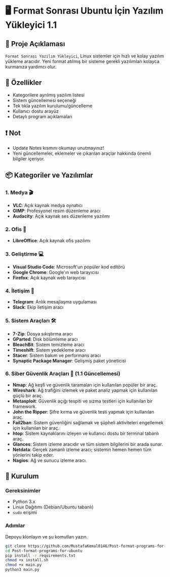 # 🖥️ Format Sonrası Ubuntu İçin Yazılım Yükleyici 1.1

## 📝 Proje Açıklaması
`Format Sonrası Yazılım Yükleyici`, Linux sistemler için hızlı ve kolay yazılım yükleme aracıdır. Yeni format atılmış bir sisteme gerekli yazılımları kolayca kurmanıza yardımcı olur.

## 🚀 Özellikler
- Kategorilere ayrılmış yazılım listesi
- Sistem güncellemesi seçeneği
- Tek tıkla yazılım kurulumu/güncelleme
- Kullanıcı dostu arayüz
- Detaylı program açıklamaları

## ❗ Not 
- Update Notes kısmını okumayı unutmayınız!
- Yeni güncellemeler, eklemeler ve çıkarılan araçlar hakkında önemli bilgiler içeriyor.

## 📦 Kategoriler ve Yazılımlar

### 1. Medya 🎬
- **VLC**: Açık kaynak medya oynatıcı
- **GIMP**: Profesyonel resim düzenleme aracı
- **Audacity**: Açık kaynak ses düzenleme yazılımı

### 2. Ofis 📄
- **LibreOffice**: Açık kaynak ofis yazılımı

### 3. Geliştirme 💻
- **Visual Studio Code**: Microsoft'un popüler kod editörü
- **Google Chrome**: Google'ın web tarayıcısı
- **Firefox**: Açık kaynak web tarayıcısı

### 4. İletişim 💬
- **Telegram**: Anlık mesajlaşma uygulaması
- **Slack**: Ekip iletişim aracı

### 5. Sistem Araçları 🛠️
- **7-Zip**: Dosya sıkıştırma aracı
- **GParted**: Disk bölümleme aracı
- **BleachBit**: Sistem temizleme aracı
- **Timeshift**: Sistem yedekleme aracı
- **Stacer**: Sistem bakım ve performans aracı
- **Synaptic Package Manager**: Gelişmiş paket yöneticisi
  
### 6. Siber Güvenlik Araçları 📛 (1.1 Güncellemesi)
- **Nmap**: Ağ keşfi ve güvenlik taramaları için kullanılan popüler bir araç.
- **Wireshark**: Ağ trafiğini izlemek ve paket analiz yapmak için kullanılan güçlü bir araç.
- **Metasploit**: Güvenlik açığı tespiti ve sızma testleri için kullanılan bir framework.
- **John the Ripper**: Şifre kırma ve güvenlik testi yapmak için kullanılan araç.
- **Fail2ban**: Sistem güvenliğini sağlamak ve şüpheli aktiviteleri engellemek için kullanılan bir araç.
- **htop**: Sistem kaynaklarını izleyen ve kullanıcı dostu bir terminal tabanlı araç.
- **Glances**: Sistem izleme aracıdır ve tüm sistem bilgilerini bir arada sunar.
- **Netdata**: Gerçek zamanlı izleme aracı; sistemin hemen hemen tüm yönlerini takip eder.
- **Nagios**: Ağ ve sunucu izleme aracı.

## 🔧 Kurulum

### Gereksinimler
- Python 3.x
- Linux Dağıtımı (Debian/Ubuntu tabanlı)
- `sudo` erişimi

### Adımlar
Depoyu klonlayın ve şu komutları yazın.
```bash
git clone https://github.com/MustafaKemal0146/Post-format-programs-for-ubuntu.git
cd Post-format-programs-for-ubuntu
pip install -r requirements.txt
chmod +x install.sh
chmod +x main.py
python3 main.py
